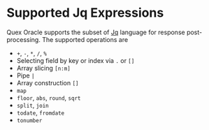 # Supported Jq Expressions

Quex Oracle supports the subset of [Jq](https://jqlang.github.io/jq/manual/) language for response post-processing. The supported operations are

+ `+`, `-`, `*`, `/`, `%`
+ Selecting field by key or index via `.` or `[]`
+ Array slicing `[n:m]`
+ Pipe `|`
+ Array construction `[]`
+ `map`
+ `floor`, `abs`, `round`, `sqrt`
+ `split`, `join`
+ `todate`, `fromdate`
+ `tonumber`
